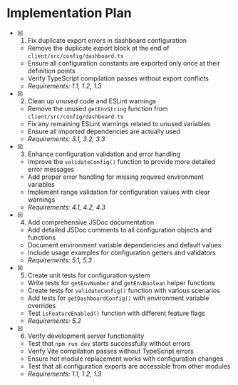 # Implementation Plan

- [x] 1. Fix duplicate export errors in dashboard configuration
  - Remove the duplicate export block at the end of `client/src/config/dashboard.ts`
  - Ensure all configuration constants are exported only once at their definition points
  - Verify TypeScript compilation passes without export conflicts
  - _Requirements: 1.1, 1.2, 1.3_

- [x] 2. Clean up unused code and ESLint warnings
  - Remove the unused `getEnvString` function from `client/src/config/dashboard.ts`
  - Fix any remaining ESLint warnings related to unused variables
  - Ensure all imported dependencies are actually used
  - _Requirements: 3.1, 3.2, 3.3_

- [x] 3. Enhance configuration validation and error handling
  - Improve the `validateConfig()` function to provide more detailed error messages
  - Add proper error handling for missing required environment variables
  - Implement range validation for configuration values with clear warnings
  - _Requirements: 4.1, 4.2, 4.3_

- [x] 4. Add comprehensive JSDoc documentation
  - Add detailed JSDoc comments to all configuration objects and functions
  - Document environment variable dependencies and default values
  - Include usage examples for configuration getters and validators
  - _Requirements: 5.1, 5.3_

- [x] 5. Create unit tests for configuration system
  - Write tests for `getEnvNumber` and `getEnvBoolean` helper functions
  - Create tests for `validateConfig()` function with various scenarios
  - Add tests for `getDashboardConfig()` with environment variable overrides
  - Test `isFeatureEnabled()` function with different feature flags
  - _Requirements: 5.2_

- [x] 6. Verify development server functionality
  - Test that `npm run dev` starts successfully without errors
  - Verify Vite compilation passes without TypeScript errors
  - Ensure hot module replacement works with configuration changes
  - Test that all configuration exports are accessible from other modules
  - _Requirements: 1.1, 1.2, 1.3_
